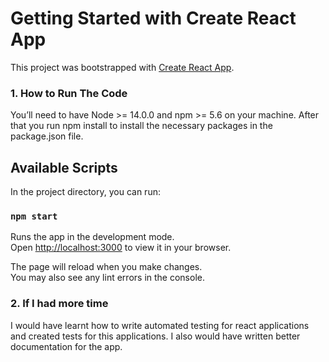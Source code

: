 # Getting Started with Create React App


This project was bootstrapped with [Create React App](https://github.com/facebook/create-react-app).

### 1. How to Run The Code
You’ll need to have Node >= 14.0.0 and npm >= 5.6 on your machine. After that you run npm install to install the necessary packages in the package.json file.

## Available Scripts

In the project directory, you can run:

### `npm start`

Runs the app in the development mode.\
Open [http://localhost:3000](http://localhost:3000) to view it in your browser.

The page will reload when you make changes.\
You may also see any lint errors in the console.

### 2. If I had more time
I would have learnt how to write automated testing for react applications and created tests for this applications. I also would have written better documentation for the app.
